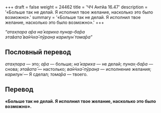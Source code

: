 +++
draft = false
weight = 24462
title = 'ЧЧ Антйа 16.47'
description = '«Больше так не делай. Я исполнил твое желание, насколько это было возможно».'
summary = '«Больше так не делай. Я исполнил твое желание, насколько это было возможно».'
+++

_“атах̣пара а̄ра на̄ кариха пунар-ба̄ра  
эта̄вата̄ ва̄н̃чха̄-пӯран̣а карилун̇ тома̄ра”_

## Пословный перевод

_атах̣пара_ — это; _а̄ра_ — больше; _на̄_ _кариха_ — не делай; _пунах̣_\-_ба̄ра_ — снова; _эта̄вата̄_ — настолько; _ва̄н̃чха̄_\-_пӯран̣а_ — исполнение желания; _карилун̇_ — Я сделал; _тома̄ра_ — твоего.

## Перевод

**«Больше так не делай. Я исполнил твое желание, насколько это было возможно».**

